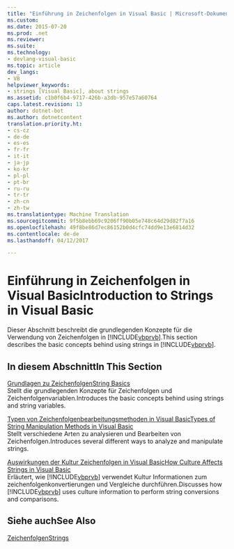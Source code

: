 ```yaml
---
title: "Einführung in Zeichenfolgen in Visual Basic | Microsoft-Dokumentation"
ms.custom: 
ms.date: 2015-07-20
ms.prod: .net
ms.reviewer: 
ms.suite: 
ms.technology:
- devlang-visual-basic
ms.topic: article
dev_langs:
- VB
helpviewer_keywords:
- strings [Visual Basic], about strings
ms.assetid: c1b0f6b4-9717-426b-a3db-957e57a60764
caps.latest.revision: 13
author: dotnet-bot
ms.author: dotnetcontent
translation.priority.ht:
- cs-cz
- de-de
- es-es
- fr-fr
- it-it
- ja-jp
- ko-kr
- pl-pl
- pt-br
- ru-ru
- tr-tr
- zh-cn
- zh-tw
ms.translationtype: Machine Translation
ms.sourcegitcommit: 9f5b8ebb69c9206ff90b05e748c64d29d82f7a16
ms.openlocfilehash: 49f8be86d7ec86152b0d4cfc74dd9e13e6814d32
ms.contentlocale: de-de
ms.lasthandoff: 04/12/2017

---
```

# <a name="introduction-to-strings-in-visual-basic"></a><span data-ttu-id="9b9ba-102">Einführung in Zeichenfolgen in Visual Basic</span><span class="sxs-lookup"><span data-stu-id="9b9ba-102">Introduction to Strings in Visual Basic</span></span>
<span data-ttu-id="9b9ba-103">Dieser Abschnitt beschreibt die grundlegenden Konzepte für die Verwendung von Zeichenfolgen in [!INCLUDE[vbprvb](../../../../csharp/programming-guide/concepts/linq/includes/vbprvb_md.md)].</span><span class="sxs-lookup"><span data-stu-id="9b9ba-103">This section describes the basic concepts behind using strings in [!INCLUDE[vbprvb](../../../../csharp/programming-guide/concepts/linq/includes/vbprvb_md.md)].</span></span>  
  
## <a name="in-this-section"></a><span data-ttu-id="9b9ba-104">In diesem Abschnitt</span><span class="sxs-lookup"><span data-stu-id="9b9ba-104">In This Section</span></span>  
 [<span data-ttu-id="9b9ba-105">Grundlagen zu Zeichenfolgen</span><span class="sxs-lookup"><span data-stu-id="9b9ba-105">String Basics</span></span>](../../../../visual-basic/programming-guide/language-features/strings/string-basics.md)  
 <span data-ttu-id="9b9ba-106">Stellt die grundlegenden Konzepte für Zeichenfolgen und Zeichenfolgenvariablen.</span><span class="sxs-lookup"><span data-stu-id="9b9ba-106">Introduces the basic concepts behind using strings and string variables.</span></span>  
  
 [<span data-ttu-id="9b9ba-107">Typen von Zeichenfolgenbearbeitungsmethoden in Visual Basic</span><span class="sxs-lookup"><span data-stu-id="9b9ba-107">Types of String Manipulation Methods in Visual Basic</span></span>](../../../../visual-basic/programming-guide/language-features/strings/types-of-string-manipulation-methods.md)  
 <span data-ttu-id="9b9ba-108">Stellt verschiedene Arten zu analysieren und Bearbeiten von Zeichenfolgen.</span><span class="sxs-lookup"><span data-stu-id="9b9ba-108">Introduces several different ways to analyze and manipulate strings.</span></span>  
  
 [<span data-ttu-id="9b9ba-109">Auswirkungen der Kultur Zeichenfolgen in Visual Basic</span><span class="sxs-lookup"><span data-stu-id="9b9ba-109">How Culture Affects Strings in Visual Basic</span></span>](../../../../visual-basic/programming-guide/language-features/strings/how-culture-affects-strings.md)  
 <span data-ttu-id="9b9ba-110">Erläutert, wie [!INCLUDE[vbprvb](../../../../csharp/programming-guide/concepts/linq/includes/vbprvb_md.md)] verwendet Kultur Informationen zum zeichenfolgenkonvertierungen und Vergleiche durchführen.</span><span class="sxs-lookup"><span data-stu-id="9b9ba-110">Discusses how [!INCLUDE[vbprvb](../../../../csharp/programming-guide/concepts/linq/includes/vbprvb_md.md)] uses culture information to perform string conversions and comparisons.</span></span>  
  
## <a name="see-also"></a><span data-ttu-id="9b9ba-111">Siehe auch</span><span class="sxs-lookup"><span data-stu-id="9b9ba-111">See Also</span></span>  
 [<span data-ttu-id="9b9ba-112">Zeichenfolgen</span><span class="sxs-lookup"><span data-stu-id="9b9ba-112">Strings</span></span>](../../../../visual-basic/programming-guide/language-features/strings/index.md)
